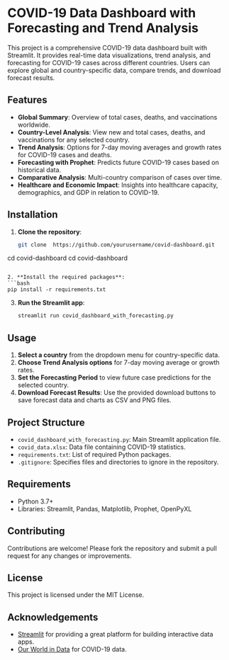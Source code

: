 
# COVID-19 Data Dashboard with Forecasting and Trend Analysis

This project is a comprehensive COVID-19 data dashboard built with Streamlit. It provides real-time data visualizations, trend analysis, and forecasting for COVID-19 cases across different countries. Users can explore global and country-specific data, compare trends, and download forecast results.

## Features

- **Global Summary**: Overview of total cases, deaths, and vaccinations worldwide.
- **Country-Level Analysis**: View new and total cases, deaths, and vaccinations for any selected country.
- **Trend Analysis**: Options for 7-day moving averages and growth rates for COVID-19 cases and deaths.
- **Forecasting with Prophet**: Predicts future COVID-19 cases based on historical data.
- **Comparative Analysis**: Multi-country comparison of cases over time.
- **Healthcare and Economic Impact**: Insights into healthcare capacity, demographics, and GDP in relation to COVID-19.

## Installation

1. **Clone the repository**:
   ```bash
   git clone  https://github.com/yourusername/covid-dashboard.git
cd covid-dashboard
   cd covid-dashboard
   ```

2. **Install the required packages**:
   ```bash
   pip install -r requirements.txt
   ```

3. **Run the Streamlit app**:
   ```bash
   streamlit run covid_dashboard_with_forecasting.py
   ```

## Usage

1. **Select a country** from the dropdown menu for country-specific data.
2. **Choose Trend Analysis options** for 7-day moving average or growth rates.
3. **Set the Forecasting Period** to view future case predictions for the selected country.
4. **Download Forecast Results**: Use the provided download buttons to save forecast data and charts as CSV and PNG files.

## Project Structure

- `covid_dashboard_with_forecasting.py`: Main Streamlit application file.
- `covid_data.xlsx`: Data file containing COVID-19 statistics.
- `requirements.txt`: List of required Python packages.
- `.gitignore`: Specifies files and directories to ignore in the repository.

## Requirements

- Python 3.7+
- Libraries: Streamlit, Pandas, Matplotlib, Prophet, OpenPyXL

## Contributing

Contributions are welcome! Please fork the repository and submit a pull request for any changes or improvements.

## License

This project is licensed under the MIT License.

## Acknowledgements

- [Streamlit](https://streamlit.io/) for providing a great platform for building interactive data apps.
- [Our World in Data](https://ourworldindata.org/coronavirus) for COVID-19 data.
